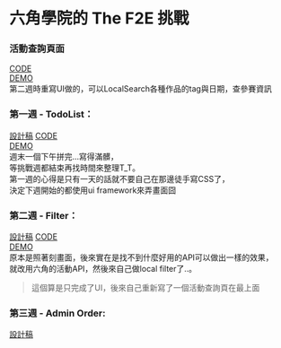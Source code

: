 # 六角學院的 The F2E 挑戰

### 活動查詢頁面
[CODE](https://github.com/guahsu/TheF2E/blob/master/src/components/Index.vue)  
[DEMO](https://guahsu.github.io/TheF2E/dist/index.html#/)  
第二週時重寫UI做的，可以LocalSearch各種作品的tag與日期，查參賽資訊

### 第一週 - TodoList：
[設計稿](https://hexschool.github.io/THE_F2E_Design/todolist/)
[CODE](https://github.com/guahsu/TheF2E/blob/master/src/components/TodoList.vue)  
[DEMO](https://guahsu.github.io/TheF2E/dist/index.html#/1/todolist)  
週末一個下午拼完...寫得滿髒，  
等挑戰週都結束再找時間來整理T_T。  
第一週的心得是只有一天的話就不要自己在那邊徒手寫CSS了，  
決定下週開始的都使用ui framework來弄畫面囧

### 第二週 - Filter：
[設計稿](https://hexschool.github.io/THE_F2E_Design/week2-filter/)
[CODE](https://github.com/guahsu/TheF2E/blob/master/src/components/Filter.vue)  
[DEMO](https://guahsu.github.io/TheF2E/dist/index.html#/2/filter)  
原本是照著刻畫面，後來實在是找不到什麼好用的API可以做出一樣的效果，  
就改用六角的活動API，然後來自己做local filter了..。  
> 這個算是只完成了UI，後來自己重新寫了一個活動查詢頁在最上面

### 第三週 - Admin Order:
[設計稿](https://hexschool.github.io/THE_F2E_Design/week3-admin%20order/)
